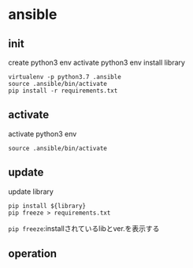 # ansible
## init
create python3 env
activate python3 env
install library

```
virtualenv -p python3.7 .ansible
source .ansible/bin/activate
pip install -r requirements.txt
```

## activate
activate python3 env
```
source .ansible/bin/activate
```

## update
update library
```
pip install ${library}
pip freeze > requirements.txt
```
`pip freeze`:installされているlibとver.を表示する

## operation
